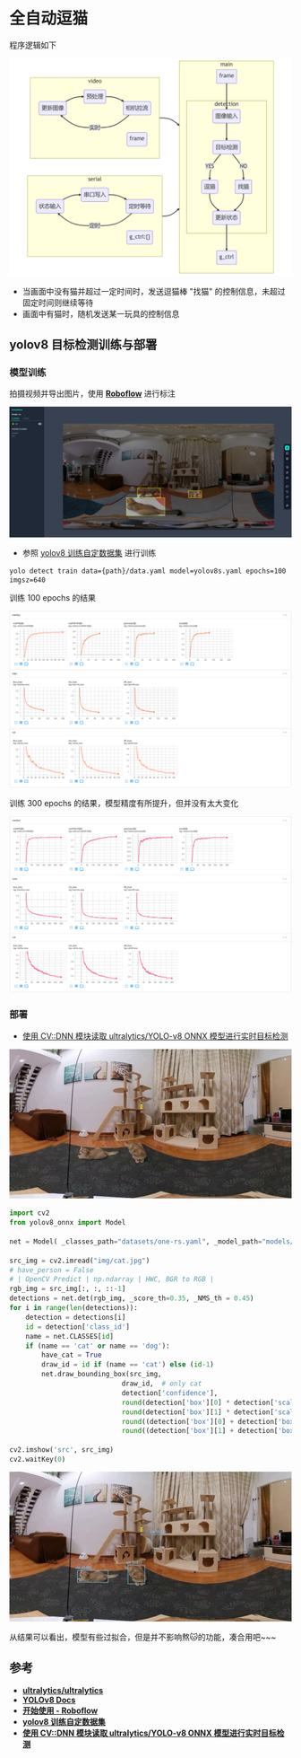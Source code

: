 # 全自动逗猫

程序逻辑如下

![](./img/main-flow.png)

- 当画面中没有猫并超过一定时间时，发送逗猫棒 "找猫" 的控制信息，未超过固定时间则继续等待
- 画面中有猫时，随机发送某一玩具的控制信息

## yolov8 目标检测训练与部署

### 模型训练

拍摄视频并导出图片，使用 **[Roboflow](https://roboflow.com/)** 进行标注

![](./img/label-image.png)

- 参照 [yolov8 训练自定数据集](https://sinnammanyo.cn/stack/cv/ml-dl/yolo/yolov8-train) 进行训练

```
yolo detect train data={path}/data.yaml model=yolov8s.yaml epochs=100 imgsz=640
```

训练 100 epochs 的结果

![](./img/train-result-100ep.png)

训练 300 epochs 的结果，模型精度有所提升，但并没有太大变化

![](./img/train-result-300ep.png)

### 部署
- [使用 CV::DNN 模块读取 ultralytics/YOLO-v8 ONNX 模型进行实时目标检测](https://sinnammanyo.cn/stack/cv/opencv/dnn/opencv-dnn-ultralytics)

![](./img/cat.jpg)

``` py
import cv2
from yolov8_onnx import Model

net = Model( _classes_path="datasets/one-rs.yaml", _model_path="models/one-rs-640x.onnx", _size=(640, 640), _is_cuda=True)

src_img = cv2.imread("img/cat.jpg")
# have_person = False
# | OpenCV Predict | np.ndarray | HWC, BGR to RGB |
rgb_img = src_img[:, :, ::-1]
detections = net.det(rgb_img, _score_th=0.35, _NMS_th = 0.45)
for i in range(len(detections)):
    detection = detections[i]
    id = detection['class_id']
    name = net.CLASSES[id]
    if (name == 'cat' or name == 'dog'):
        have_cat = True
        draw_id = id if (name == 'cat') else (id-1)
        net.draw_bounding_box(src_img,
                            draw_id,  # only cat
                            detection['confidence'],
                            round(detection['box'][0] * detection['scale']),
                            round(detection['box'][1] * detection['scale']),
                            round((detection['box'][0] + detection['box'][2]) * detection['scale']),
                            round((detection['box'][1] + detection['box'][3]) * detection['scale']))

cv2.imshow('src', src_img)
cv2.waitKey(0)
```

![](./img/result.jpg)

从结果可以看出，模型有些过拟合，但是并不影响熬🐱的功能，凑合用吧~~~

## 参考
- **[ultralytics/ultralytics](https://github.com/ultralytics/ultralytics)**
- **[YOLOv8 Docs](https://docs.ultralytics.com/)**
- **[开始使用 - Roboflow](https://help.roboflow.com/cn_CN/get-started/dataset-upload-roboflow-data-types)**
- **[yolov8 训练自定数据集](https://sinnammanyo.cn/stack/cv/ml-dl/yolo/yolov8-train)**
- **[使用 CV::DNN 模块读取 ultralytics/YOLO-v8 ONNX 模型进行实时目标检测](https://sinnammanyo.cn/stack/cv/opencv/dnn/opencv-dnn-ultralytics)**
